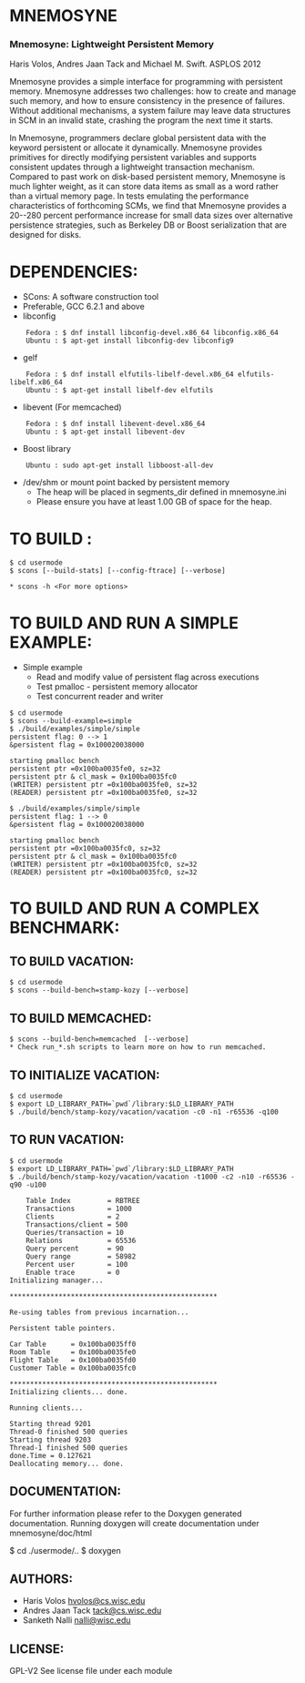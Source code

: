 # MNEMOSYNE

### Mnemosyne: Lightweight Persistent Memory
Haris Volos, Andres Jaan Tack and Michael M. Swift. ASPLOS 2012

Mnemosyne provides a simple interface for programming with persistent 
memory. Mnemosyne addresses two challenges: how to create and manage such 
memory, and how to ensure consistency in the presence of failures. Without 
additional mechanisms, a system failure may leave data structures in SCM in 
an invalid state, crashing the program the next time it starts.

In Mnemosyne, programmers declare global persistent data with the keyword 
persistent or allocate it dynamically. Mnemosyne provides primitives for 
directly modifying persistent variables and supports consistent updates 
through a lightweight transaction mechanism. Compared to past work on 
disk-based persistent memory, Mnemosyne is much lighter weight, as it can 
store data items as small as a word rather than a virtual memory page. In 
tests emulating the performance characteristics of forthcoming SCMs, we 
find that Mnemosyne provides a 20--280 percent performance increase for 
small data sizes over alternative persistence strategies, such as 
Berkeley DB or Boost serialization that are designed for disks.

# DEPENDENCIES:

* SCons: A software construction tool
* Preferable, GCC 6.2.1 and above 
* libconfig
```
	Fedora : $ dnf install libconfig-devel.x86_64 libconfig.x86_64
	Ubuntu : $ apt-get install libconfig-dev libconfig9
```
* gelf
```
	Fedora : $ dnf install elfutils-libelf-devel.x86_64 elfutils-libelf.x86_64
	Ubuntu : $ apt-get install libelf-dev elfutils
```
* libevent (For memcached)
```
	Fedora : $ dnf install libevent-devel.x86_64 
	Ubuntu : $ apt-get install libevent-dev
```
* Boost library
```
 	Ubuntu : sudo apt-get install libboost-all-dev
```

* /dev/shm or mount point backed by persistent memory
	- The heap will be placed in segments_dir defined in mnemosyne.ini
	- Please ensure you have at least 1.00 GB of space for the heap.

# TO BUILD :
```
$ cd usermode
$ scons [--build-stats] [--config-ftrace] [--verbose]
 
* scons -h <For more options>
```

# TO BUILD AND RUN A SIMPLE EXAMPLE:

* Simple example
	- Read and modify value of persistent flag across executions
	- Test pmalloc - persistent memory allocator
	- Test concurrent reader and writer
```
$ cd usermode
$ scons --build-example=simple
$ ./build/examples/simple/simple 
persistent flag: 0 --> 1
&persistent flag = 0x100020038000

starting pmalloc bench
persistent ptr =0x100ba0035fe0, sz=32
persistent ptr & cl_mask = 0x100ba0035fc0
(WRITER) persistent ptr =0x100ba0035fe0, sz=32
(READER) persistent ptr =0x100ba0035fe0, sz=32

$ ./build/examples/simple/simple 
persistent flag: 1 --> 0
&persistent flag = 0x100020038000

starting pmalloc bench
persistent ptr =0x100ba0035fc0, sz=32
persistent ptr & cl_mask = 0x100ba0035fc0
(WRITER) persistent ptr =0x100ba0035fc0, sz=32
(READER) persistent ptr =0x100ba0035fc0, sz=32
```

# TO BUILD AND RUN A COMPLEX BENCHMARK:

## TO BUILD VACATION:
```
$ cd usermode
$ scons --build-bench=stamp-kozy [--verbose]
```
## TO BUILD MEMCACHED:
```
$ scons --build-bench=memcached  [--verbose]
* Check run_*.sh scripts to learn more on how to run memcached.
```

## TO INITIALIZE VACATION:
```
$ cd usermode
$ export LD_LIBRARY_PATH=`pwd`/library:$LD_LIBRARY_PATH
$ ./build/bench/stamp-kozy/vacation/vacation -c0 -n1 -r65536 -q100
```

## TO RUN VACATION:
```
$ cd usermode
$ export LD_LIBRARY_PATH=`pwd`/library:$LD_LIBRARY_PATH
$ ./build/bench/stamp-kozy/vacation/vacation -t1000 -c2 -n10 -r65536 -q90 -u100

    Table Index         = RBTREE
    Transactions        = 1000
    Clients             = 2
    Transactions/client = 500
    Queries/transaction = 10
    Relations           = 65536
    Query percent       = 90
    Query range         = 58982
    Percent user        = 100
    Enable trace        = 0
Initializing manager... 

***************************************************

Re-using tables from previous incarnation...

Persistent table pointers.

Car Table      = 0x100ba0035ff0
Room Table     = 0x100ba0035fe0
Flight Table   = 0x100ba0035fd0
Customer Table = 0x100ba0035fc0

***************************************************
Initializing clients... done.

Running clients...

Starting thread 9201
Thread-0 finished 500 queries
Starting thread 9203
Thread-1 finished 500 queries
done.Time = 0.127621
Deallocating memory... done.
```

## DOCUMENTATION:
For further information please refer to the Doxygen generated documentation.
Running doxygen will create documentation under mnemosyne/doc/html

$ cd ./usermode/..
$ doxygen


## AUTHORS:

* Haris Volos   <hvolos@cs.wisc.edu>
* Andres Jaan Tack   <tack@cs.wisc.edu>
* Sanketh Nalli <nalli@wisc.edu>


## LICENSE:

GPL-V2
See license file under each module

